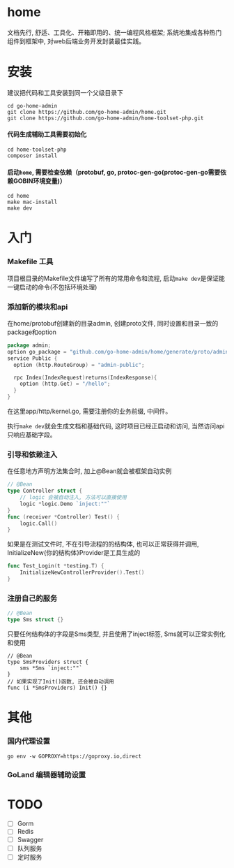 # home
文档先行, 舒适、工具化、开箱即用的、统一编程风格框架; 系统地集成各种热门组件到框架中, 对web后端业务开发封装最佳实践。

# 安装
建议把代码和工具安装到同一个父级目录下
~~~~shell
cd go-home-admin
git clone https://github.com/go-home-admin/home.git
git clone https://github.com/go-home-admin/home-toolset-php.git
~~~~
#### 代码生成辅助工具需要初始化
~~~~shell
cd home-toolset-php
composer install
~~~~
#### 启动`home`, 需要检查依赖（protobuf, go, protoc-gen-go(protoc-gen-go需要依赖GOBIN环境变量)）
~~~~shell
cd home
make mac-install
make dev
~~~~

# 入门
### Makefile 工具
项目根目录的Makefile文件编写了所有的常用命令和流程, 启动`make dev`是保证能一键启动的命令(不包括环境处理)

### 添加新的模块和api
在home/protobuf创建新的目录admin, 创建proto文件, 同时设置和目录一致的package和option
~~~~go
package admin;
option go_package = "github.com/go-home-admin/home/generate/proto/admin";
service Public {
  option (http.RouteGroup) = "admin-public";

  rpc Index(IndexRequest)returns(IndexResponse){
    option (http.Get) = "/hello";
  }
}
~~~~
在这里app/http/kernel.go, 需要注册你的业务前缀, 中间件。

执行`make dev`就会生成文档和基础代码, 这时项目已经正启动和访问, 当然访问api只响应基础字段。

### 引导和依赖注入
在任意地方声明方法集合时, 加上@Bean就会被框架自动实例
~~~~go
// @Bean
type Controller struct {
    // logic 会被自动注入, 方法可以直接使用
    logic *logic.Demo `inject:""`
}
func (receiver *Controller) Test() {
    logic.Call()
}
~~~~
如果是在测试文件时, 不在引导流程的的结构体, 也可以正常获得并调用, InitializeNew{你的结构体}Provider是工具生成的
~~~~go
func Test_Login(t *testing.T) {
    InitializeNewControllerProvider().Test()
}
~~~~

### 注册自己的服务
~~~~go
// @Bean
type Sms struct {}
~~~~
只要任何结构体的字段是Sms类型, 并且使用了inject标签, Sms就可以正常实例化和使用
~~~~
// @Bean
type SmsProviders struct {
    sms *Sms `inject:""`
}
// 如果实现了Init()函数, 还会被自动调用
func (i *SmsProviders) Init() {}
~~~~

# 其他
### 国内代理设置
~~~~shell
go env -w GOPROXY=https://goproxy.io,direct
~~~~

### GoLand 编辑器辅助设置


# TODO
- [ ] Gorm
- [ ] Redis
- [ ] Swagger
- [ ] 队列服务
- [ ] 定时服务